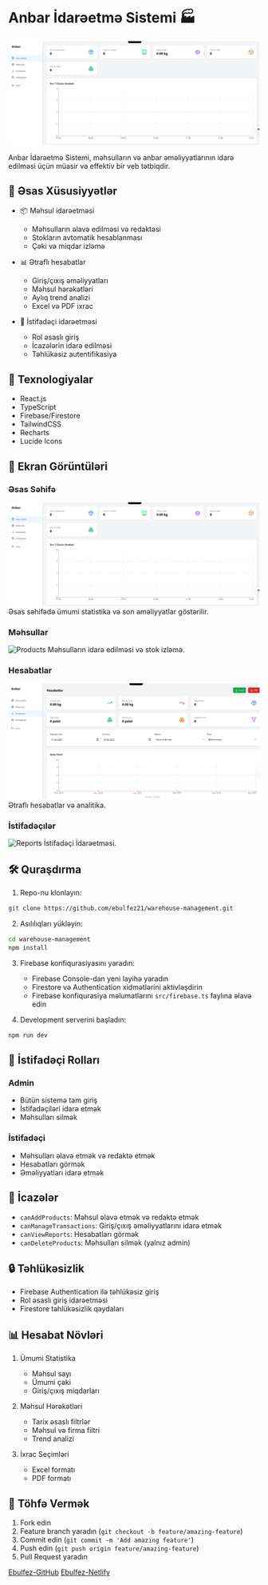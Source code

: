 # Anbar İdarəetmə Sistemi 🏭

![Dashboard](https://github.com/ebulfez21/warehouse-management/blob/main/src/img/esas.png)

Anbar İdarəetmə Sistemi, məhsulların və anbar əməliyyatlarının idarə edilməsi üçün müasir və effektiv bir veb tətbiqdir.

## 🌟 Əsas Xüsusiyyətlər

- 📦 Məhsul idarəetməsi
  - Məhsulların əlavə edilməsi və redaktəsi
  - Stokların avtomatik hesablanması
  - Çəki və miqdar izləmə
  
- 📊 Ətraflı hesabatlar
  - Giriş/çıxış əməliyyatları
  - Məhsul hərəkətləri
  - Aylıq trend analizi
  - Excel və PDF ixrac
  
- 👥 İstifadəçi idarəetməsi
  - Rol əsaslı giriş
  - İcazələrin idarə edilməsi
  - Təhlükəsiz autentifikasiya

## 🚀 Texnologiyalar

- React.js
- TypeScript
- Firebase/Firestore
- TailwindCSS
- Recharts
- Lucide Icons

## 📸 Ekran Görüntüləri

### Əsas Səhifə
![Dashboard](https://github.com/ebulfez21/warehouse-management/blob/main/src/img/esas.png)
Əsas səhifədə ümumi statistika və son əməliyyatlar göstərilir.

### Məhsullar
![Products](https://github.com/ebulfez21/warehouse-management/blob/main/src/img/m%C9%99hsul.png)
Məhsulların idarə edilməsi və stok izləmə.

### Hesabatlar
![Reports](https://github.com/ebulfez21/warehouse-management/blob/main/src/img/hesabat.png)
Ətraflı hesabatlar və analitika.

### İstifadəçılər
![Reports](https://github.com/ebulfez21/warehouse-management/blob/main/src/img/istifad%C9%99ci.png)
İstifadəçi İdarəetməsi.

## 🛠️ Quraşdırma

1. Repo-nu klonlayın:
```bash
git clone https://github.com/ebulfez21/warehouse-management.git
```

2. Asılılıqları yükləyin:
```bash
cd warehouse-management
npm install
```

3. Firebase konfiqurasiyasını yaradın:
   - Firebase Console-dan yeni layihə yaradın
   - Firestore və Authentication xidmətlərini aktivləşdirin
   - Firebase konfiqurasiya məlumatlarını `src/firebase.ts` faylına əlavə edin

4. Development serverini başladın:
```bash
npm run dev
```

## 👥 İstifadəçi Rolları

### Admin
- Bütün sistemə tam giriş
- İstifadəçiləri idarə etmək
- Məhsulları silmək

### İstifadəçi
- Məhsulları əlavə etmək və redaktə etmək
- Hesabatları görmək
- Əməliyyatları idarə etmək

## 📝 İcazələr

- `canAddProducts`: Məhsul əlavə etmək və redaktə etmək
- `canManageTransactions`: Giriş/çıxış əməliyyatlarını idarə etmək
- `canViewReports`: Hesabatları görmək
- `canDeleteProducts`: Məhsulları silmək (yalnız admin)

## 🔒 Təhlükəsizlik

- Firebase Authentication ilə təhlükəsiz giriş
- Rol əsaslı giriş idarəetməsi
- Firestore təhlükəsizlik qaydaları

## 📊 Hesabat Növləri

1. Ümumi Statistika
   - Məhsul sayı
   - Ümumi çəki
   - Giriş/çıxış miqdarları

2. Məhsul Hərəkətləri
   - Tarix əsaslı filtrlər
   - Məhsul və firma filtri
   - Trend analizi

3. İxrac Seçimləri
   - Excel formatı
   - PDF formatı

## 🤝 Töhfə Vermək

1. Fork edin
2. Feature branch yaradın (`git checkout -b feature/amazing-feature`)
3. Commit edin (`git commit -m 'Add amazing feature'`)
4. Push edin (`git push origin feature/amazing-feature`)
5. Pull Request yaradın

[Ebulfez-GitHub](https://github.com/ebulfez21/warehouse-management.git)
[Ebulfez-Netlify](https://ebulfez-warehouse-management.netlify.app/)

